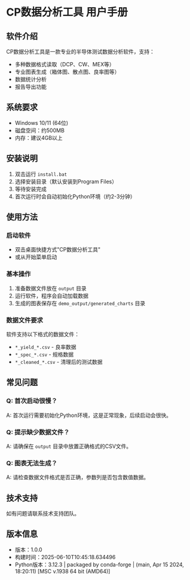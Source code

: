# CP数据分析工具 用户手册

## 软件介绍

CP数据分析工具是一款专业的半导体测试数据分析软件，支持：
- 多种数据格式读取（DCP、CW、MEX等）
- 专业图表生成（箱体图、散点图、良率图等）
- 数据统计分析
- 报告导出功能

## 系统要求

- Windows 10/11 (64位)
- 磁盘空间：约500MB
- 内存：建议4GB以上

## 安装说明

1. 双击运行 `install.bat`
2. 选择安装目录（默认安装到Program Files）
3. 等待安装完成
4. 首次运行时会自动初始化Python环境（约2-3分钟）

## 使用方法

### 启动软件
- 双击桌面快捷方式"CP数据分析工具"
- 或从开始菜单启动

### 基本操作
1. 准备数据文件放在 `output` 目录
2. 运行软件，程序会自动加载数据
3. 生成的图表保存在 `demo_output/generated_charts` 目录

### 数据文件要求
软件支持以下格式的数据文件：
- `*_yield_*.csv` - 良率数据
- `*_spec_*.csv` - 规格数据  
- `*_cleaned_*.csv` - 清理后的测试数据

## 常见问题

### Q: 首次启动很慢？
A: 首次运行需要初始化Python环境，这是正常现象，后续启动会很快。

### Q: 提示缺少数据文件？
A: 请确保在 `output` 目录中放置正确格式的CSV文件。

### Q: 图表无法生成？
A: 请检查数据文件格式是否正确，参数列是否包含数值数据。

## 技术支持

如有问题请联系技术支持团队。

## 版本信息

- 版本：1.0.0
- 构建时间：2025-06-10T10:45:18.634496
- Python版本：3.12.3 | packaged by conda-forge | (main, Apr 15 2024, 18:20:11) [MSC v.1938 64 bit (AMD64)]
